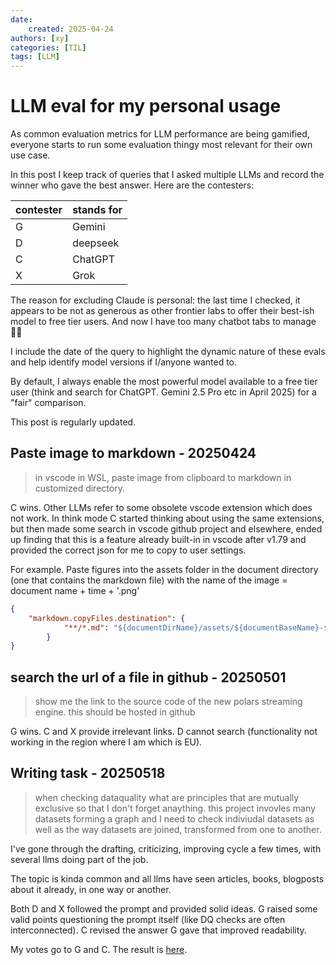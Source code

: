 ```yaml
---
date:
    created: 2025-04-24
authors: [xy]
categories: [TIL]
tags: [LLM]
---
```



# LLM eval for my personal usage 
<!-- more -->

As common evaluation metrics for LLM performance are being gamified, everyone starts to run some evaluation thingy most relevant for their own use case.

In this post I keep track of queries that I asked multiple LLMs and record the winner who gave the best answer. 
Here are the contesters: 

| contester | stands for |
|--------------|------------|
| G           | Gemini     |
| D            | deepseek   |
| C            | ChatGPT    |
| X           | Grok       |

The reason for excluding Claude is personal: the last time I checked, it appears to be not as generous as other frontier labs to offer their best-ish model to free tier users. And now I have too many chatbot tabs to manage :man_shrugging:

I include the date of the query to highlight the dynamic nature of these evals and help identify model versions if I/anyone wanted to. 



By default, I always enable the most powerful model available  to a free tier user (think and search for ChatGPT. Gemini 2.5 Pro etc in April 2025) for a "fair" comparison.



This post is regularly updated. 



## Paste image to markdown - 20250424

> in vscode in WSL, paste image from clipboard to markdown in customized directory.

C  wins. Other LLMs refer to some obsolete vscode extension which does not work. In think mode C started thinking about using the same extensions, but then made some search in vscode github project and elsewhere,  ended up finding  that this is a feature already built-in in vscode after v1.79 and provided the correct json for me to copy to user settings.   

For example. Paste figures into the assets folder in the document directory (one that contains the markdown file) with the name of the image = 
document name + time + '.png'

```json
{
    "markdown.copyFiles.destination": {
            "**/*.md": "${documentDirName}/assets/${documentBaseName}-${unixTime}.${fileExtName}"
        }
}
```


## search the url of a file in github - 20250501

> show me the link to the source code of the new polars streaming engine. this should be hosted in github

G wins. C and X provide irrelevant links. D cannot search (functionality not working in the region where I am which is EU). 


## Writing task - 20250518

> when checking dataquality what are principles that are mutually exclusive so that I don't forget anaything. this project invovles many datasets forming a graph and I need to check indiviudal datasets as well as the way datasets are joined, transformed from one to another.

I've gone through the drafting, criticizing, improving cycle a few times, with several llms doing part of the job. 

The topic is kinda common and all llms have seen articles, books, blogposts about it already, in one way or another. 

Both D and X followed the prompt and provided solid ideas. G raised some valid points questioning the prompt itself (like DQ checks are often interconnected). C revised the answer G gave that improved readability. 

My votes go to G and C. The result is [here](2025-05-14-dq.md).


